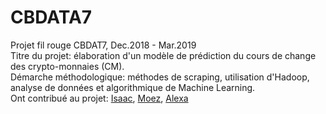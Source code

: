 # CBDATA7

Projet fil rouge CBDAT7, Dec.2018 - Mar.2019<br>
Titre du projet: élaboration d'un modèle de prédiction du cours de change des crypto-monnaies (CM).<br>
Démarche méthodologique: méthodes de scraping, utilisation d'Hadoop, analyse de données et algorithmique de Machine Learning.<br>
Ont contribué au projet: [Isaac](https://github.com/isaacarnault), [Moez](https://github.com/ammarmoez), [Alexa](https://github.com/alexakapral)
